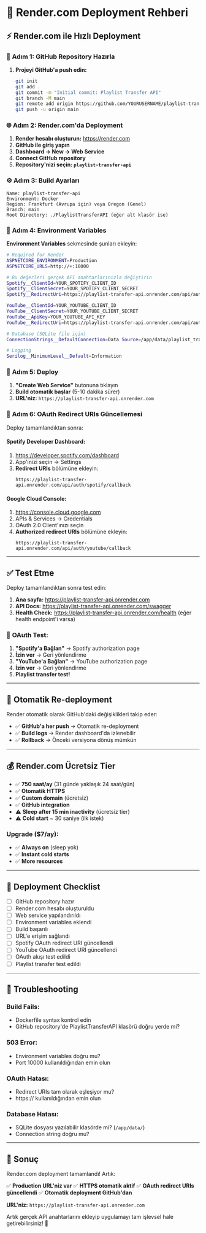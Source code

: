 # 🚀 Render.com Deployment Rehberi

## ⚡ Render.com ile Hızlı Deployment

### 🎯 **Adım 1: GitHub Repository Hazırla**

1. **Projeyi GitHub'a push edin:**
   ```bash
   git init
   git add .
   git commit -m "Initial commit: Playlist Transfer API"
   git branch -M main
   git remote add origin https://github.com/YOURUSERNAME/playlist-transfer-api.git
   git push -u origin main
   ```

### 🌐 **Adım 2: Render.com'da Deployment**

1. **Render hesabı oluşturun:** https://render.com
2. **GitHub ile giriş yapın**
3. **Dashboard → New → Web Service**
4. **Connect GitHub repository**
5. **Repository'nizi seçin: `playlist-transfer-api`**

### ⚙️ **Adım 3: Build Ayarları**

```
Name: playlist-transfer-api
Environment: Docker
Region: Frankfurt (Avrupa için) veya Oregon (Genel)
Branch: main
Root Directory: ./PlaylistTransferAPI (eğer alt klasör ise)
```

### 🔧 **Adım 4: Environment Variables**

**Environment Variables** sekmesinde şunları ekleyin:

```bash
# Required for Render
ASPNETCORE_ENVIRONMENT=Production
ASPNETCORE_URLS=http://+:10000

# Bu değerleri gerçek API anahtarlarınızla değiştirin
Spotify__ClientId=YOUR_SPOTIFY_CLIENT_ID
Spotify__ClientSecret=YOUR_SPOTIFY_CLIENT_SECRET
Spotify__RedirectUri=https://playlist-transfer-api.onrender.com/api/auth/spotify/callback

YouTube__ClientId=YOUR_YOUTUBE_CLIENT_ID
YouTube__ClientSecret=YOUR_YOUTUBE_CLIENT_SECRET
YouTube__ApiKey=YOUR_YOUTUBE_API_KEY
YouTube__RedirectUri=https://playlist-transfer-api.onrender.com/api/auth/youtube/callback

# Database (SQLite file için)
ConnectionStrings__DefaultConnection=Data Source=/app/data/playlist_transfer.db

# Logging
Serilog__MinimumLevel__Default=Information
```

### 🚀 **Adım 5: Deploy**

1. **"Create Web Service"** butonuna tıklayın
2. **Build otomatik başlar** (5-10 dakika sürer)
3. **URL'niz:** `https://playlist-transfer-api.onrender.com`

### 🎯 **Adım 6: OAuth Redirect URIs Güncellemesi**

Deploy tamamlandıktan sonra:

#### **Spotify Developer Dashboard:**
1. https://developer.spotify.com/dashboard
2. App'inizi seçin → Settings
3. **Redirect URIs** bölümüne ekleyin:
   ```
   https://playlist-transfer-api.onrender.com/api/auth/spotify/callback
   ```

#### **Google Cloud Console:**
1. https://console.cloud.google.com
2. APIs & Services → Credentials
3. OAuth 2.0 Client'ınızı seçin
4. **Authorized redirect URIs** bölümüne ekleyin:
   ```
   https://playlist-transfer-api.onrender.com/api/auth/youtube/callback
   ```

---

## ✅ **Test Etme**

Deploy tamamlandıktan sonra test edin:

1. **Ana sayfa:** https://playlist-transfer-api.onrender.com
2. **API Docs:** https://playlist-transfer-api.onrender.com/swagger
3. **Health Check:** https://playlist-transfer-api.onrender.com/health (eğer health endpoint'i varsa)

### 🎵 **OAuth Test:**
1. **"Spotify'a Bağlan"** → Spotify authorization page
2. **İzin ver** → Geri yönlendirme
3. **"YouTube'a Bağlan"** → YouTube authorization page  
4. **İzin ver** → Geri yönlendirme
5. **Playlist transfer test!**

---

## 🔄 **Otomatik Re-deployment**

Render otomatik olarak GitHub'daki değişiklikleri takip eder:

- ✅ **GitHub'a her push** → Otomatik re-deployment
- ✅ **Build logs** → Render dashboard'da izlenebilir
- ✅ **Rollback** → Önceki versiyona dönüş mümkün

---

## 💰 **Render.com Ücretsiz Tier**

- ✅ **750 saat/ay** (31 günde yaklaşık 24 saat/gün)
- ✅ **Otomatik HTTPS**
- ✅ **Custom domain** (ücretsiz)
- ✅ **GitHub integration**
- ⚠️ **Sleep after 15 min inactivity** (ücretsiz tier)
- ⚠️ **Cold start** ~ 30 saniye (ilk istek)

### **Upgrade ($7/ay):**
- ✅ **Always on** (sleep yok)
- ✅ **Instant cold starts**
- ✅ **More resources**

---

## 🎯 **Deployment Checklist**

- [ ] GitHub repository hazır
- [ ] Render.com hesabı oluşturuldu
- [ ] Web service yapılandırıldı
- [ ] Environment variables eklendi
- [ ] Build başarılı
- [ ] URL'e erişim sağlandı
- [ ] Spotify OAuth redirect URI güncellendi
- [ ] YouTube OAuth redirect URI güncellendi
- [ ] OAuth akışı test edildi
- [ ] Playlist transfer test edildi

---

## 🚨 **Troubleshooting**

### **Build Fails:**
- Dockerfile syntax kontrol edin
- GitHub repository'de PlaylistTransferAPI klasörü doğru yerde mi?

### **503 Error:**
- Environment variables doğru mu?
- Port 10000 kullanıldığından emin olun

### **OAuth Hatası:**
- Redirect URIs tam olarak eşleşiyor mu?
- https:// kullanıldığından emin olun

### **Database Hatası:**
- SQLite dosyası yazılabilir klasörde mi? (`/app/data/`)
- Connection string doğru mu?

---

## 🎉 **Sonuç**

Render.com deployment tamamlandı! Artık:

✅ **Production URL'niz var**
✅ **HTTPS otomatik aktif**
✅ **OAuth redirect URIs güncellendi**
✅ **Otomatik deployment GitHub'dan**

**URL'niz:** `https://playlist-transfer-api.onrender.com`

Artık gerçek API anahtarlarını ekleyip uygulamayı tam işlevsel hale getirebilirsiniz! 🚀